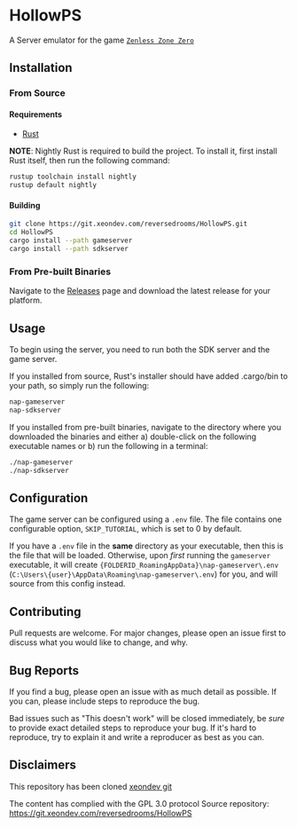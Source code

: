 # HollowPS

A Server emulator for the game [`Zenless Zone Zero`](https://zenless.hoyoverse.com/en-us/)

## Installation

### From Source

#### Requirements

- [Rust](https://www.rust-lang.org/tools/install)

**NOTE**: Nightly Rust is required to build the project. To install it, first install
Rust itself, then run the following command:

```sh
rustup toolchain install nightly
rustup default nightly
```

#### Building

```sh
git clone https://git.xeondev.com/reversedrooms/HollowPS.git
cd HollowPS
cargo install --path gameserver
cargo install --path sdkserver
```

### From Pre-built Binaries

Navigate to the [Releases](https://git.xeondev.com/reversedrooms/HollowPS/releases)
page and download the latest release for your platform.

## Usage

To begin using the server, you need to run both the SDK server and the game server.

If you installed from source, Rust's installer should have added .cargo/bin to your
path, so simply run the following:

```sh
nap-gameserver
nap-sdkserver
```

If you installed from pre-built binaries, navigate to the directory where you downloaded
the binaries and either a) double-click on the following executable names or b)
run the following in a terminal:

```sh
./nap-gameserver
./nap-sdkserver
```

## Configuration

The game server can be configured using a `.env` file. The file contains one configurable
option, `SKIP_TUTORIAL`, which is set to 0 by default.

If you have a `.env` file in the **same** directory as your executable, then this
is the file that will be loaded. Otherwise, upon _first_ running the `gameserver`
executable, it will create `{FOLDERID_RoamingAppData}\nap-gameserver\.env`
(`C:\Users\{user}\AppData\Roaming\nap-gameserver\.env`) for you, and will source
from this config instead.

## Contributing

Pull requests are welcome. For major changes, please open an issue first to discuss
what you would like to change, and why.

## Bug Reports

If you find a bug, please open an issue with as much detail as possible. If you
can, please include steps to reproduce the bug.

Bad issues such as "This doesn't work" will be closed immediately, be _sure_ to
provide exact detailed steps to reproduce your bug. If it's hard to reproduce, try
to explain it and write a reproducer as best as you can.

## Disclaimers

This repository has been cloned [xeondev git](https://git.xeondev.com/reversedrooms/HollowPS)

The content has complied with the GPL 3.0 protocol
Source repository: https://git.xeondev.com/reversedrooms/HollowPS
